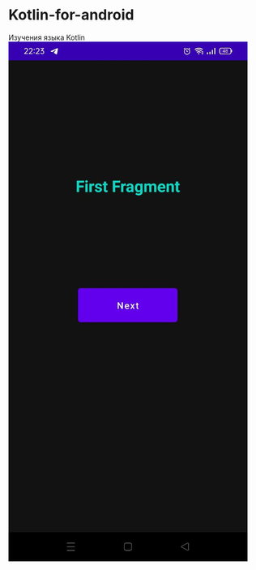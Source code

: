 # Kotlin-for-android
Изучения языка Kotlin
![Скриншот приложения](https://github.com/FrikoGad/Kotlin-for-android/raw/Task-1/1.png)
